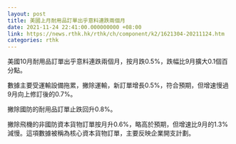 ```yaml
---
layout: post
title: 美國上月耐用品訂單出乎意料連跌兩個月
date: 2021-11-24 22:41:00.000000000 +08:00
link: https://news.rthk.hk/rthk/ch/component/k2/1621304-20211124.htm
categories: rthk
---
```


美國10月耐用品訂單出乎意料連跌兩個月，按月跌0.5%，跌幅比9月擴大0.1個百分點。

數據主要受運輸設備拖累，撇除運輸，新訂單增長0.5%，符合預期，但增速慢過9月向上修訂後的0.7%。

撇除國防的耐用品訂單止跌回升0.8%。

撇除飛機的非國防資本貨物訂單按月升0.6%，略高於預期，但增速比9月的1.3%減慢。這項數據被稱為核心資本貨物訂單，主要反映企業開支計劃。
